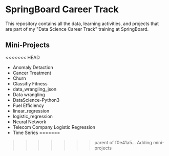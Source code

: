 # SpringBoard Career Track

This repository contains all the data, learning activities, and projects that are part of my "Data Science Career Track" training at SpringBoard.

## Mini-Projects
<<<<<<< HEAD
  - Anomaly Detaction
  - Cancer Treatment
  - Churn
  - Classifiy Fitness
  - data_wrangling_json
  - Data wrangling
  - DataScience-Python3
  - Fuel Efficiency
  - linear_regression
  - logistic_regression
  - Neural Network
  - Telecom Company Logistic Regression
  - Time Series
=======
>>>>>>> parent of f0e41a5... Adding mini-projects
